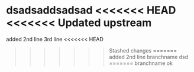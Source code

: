dsadsaddsadsad
<<<<<<< HEAD
<<<<<<< Updated upstream
=======
added 2nd line
3rd line
<<<<<<< HEAD
>>>>>>> Stashed changes
=======
added 2nd line
>>>>>>> branchname
dsd
=======
>>>>>>> branchname
ok
